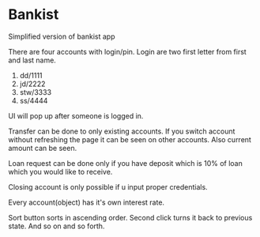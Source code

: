 # Bankist

Simplified version of bankist app

There are four accounts with login/pin.
Login are two first letter from first and last name.

1. dd/1111
2. jd/2222
3. stw/3333
4. ss/4444

UI will pop up after someone is logged in.

Transfer can be done to only existing accounts. If you switch account without refreshing the page it can be seen on other accounts.
Also current amount can be seen.

Loan request can be done only if you have deposit which is 10% of loan which you would like to receive.

Closing account is only possible if u input proper credentials.

Every account(object) has it's own interest rate.

Sort button sorts in ascending order. Second click turns it back to previous state. And so on and so forth.
